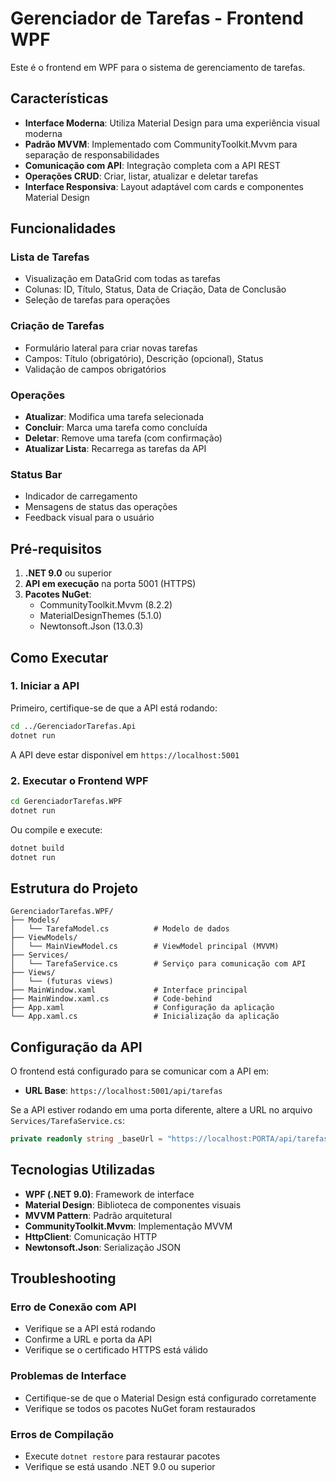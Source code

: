 # Gerenciador de Tarefas - Frontend WPF

Este é o frontend em WPF para o sistema de gerenciamento de tarefas.

## Características

- **Interface Moderna**: Utiliza Material Design para uma experiência visual moderna
- **Padrão MVVM**: Implementado com CommunityToolkit.Mvvm para separação de responsabilidades
- **Comunicação com API**: Integração completa com a API REST
- **Operações CRUD**: Criar, listar, atualizar e deletar tarefas
- **Interface Responsiva**: Layout adaptável com cards e componentes Material Design

## Funcionalidades

### Lista de Tarefas

- Visualização em DataGrid com todas as tarefas
- Colunas: ID, Título, Status, Data de Criação, Data de Conclusão
- Seleção de tarefas para operações

### Criação de Tarefas

- Formulário lateral para criar novas tarefas
- Campos: Título (obrigatório), Descrição (opcional), Status
- Validação de campos obrigatórios

### Operações

- **Atualizar**: Modifica uma tarefa selecionada
- **Concluir**: Marca uma tarefa como concluída
- **Deletar**: Remove uma tarefa (com confirmação)
- **Atualizar Lista**: Recarrega as tarefas da API

### Status Bar

- Indicador de carregamento
- Mensagens de status das operações
- Feedback visual para o usuário

## Pré-requisitos

1. **.NET 9.0** ou superior
2. **API em execução** na porta 5001 (HTTPS)
3. **Pacotes NuGet**:
   - CommunityToolkit.Mvvm (8.2.2)
   - MaterialDesignThemes (5.1.0)
   - Newtonsoft.Json (13.0.3)

## Como Executar

### 1. Iniciar a API

Primeiro, certifique-se de que a API está rodando:

```bash
cd ../GerenciadorTarefas.Api
dotnet run
```

A API deve estar disponível em `https://localhost:5001`

### 2. Executar o Frontend WPF

```bash
cd GerenciadorTarefas.WPF
dotnet run
```

Ou compile e execute:

```bash
dotnet build
dotnet run
```

## Estrutura do Projeto

```
GerenciadorTarefas.WPF/
├── Models/
│   └── TarefaModel.cs          # Modelo de dados
├── ViewModels/
│   └── MainViewModel.cs        # ViewModel principal (MVVM)
├── Services/
│   └── TarefaService.cs        # Serviço para comunicação com API
├── Views/
│   └── (futuras views)
├── MainWindow.xaml             # Interface principal
├── MainWindow.xaml.cs          # Code-behind
├── App.xaml                    # Configuração da aplicação
└── App.xaml.cs                 # Inicialização da aplicação
```

## Configuração da API

O frontend está configurado para se comunicar com a API em:

- **URL Base**: `https://localhost:5001/api/tarefas`

Se a API estiver rodando em uma porta diferente, altere a URL no arquivo `Services/TarefaService.cs`:

```csharp
private readonly string _baseUrl = "https://localhost:PORTA/api/tarefas";
```

## Tecnologias Utilizadas

- **WPF (.NET 9.0)**: Framework de interface
- **Material Design**: Biblioteca de componentes visuais
- **MVVM Pattern**: Padrão arquitetural
- **CommunityToolkit.Mvvm**: Implementação MVVM
- **HttpClient**: Comunicação HTTP
- **Newtonsoft.Json**: Serialização JSON

## Troubleshooting

### Erro de Conexão com API

- Verifique se a API está rodando
- Confirme a URL e porta da API
- Verifique se o certificado HTTPS está válido

### Problemas de Interface

- Certifique-se de que o Material Design está configurado corretamente
- Verifique se todos os pacotes NuGet foram restaurados

### Erros de Compilação

- Execute `dotnet restore` para restaurar pacotes
- Verifique se está usando .NET 9.0 ou superior
